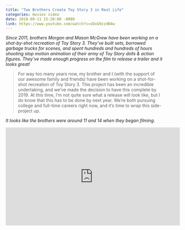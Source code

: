 ```yaml
---
title: "Two Brothers Create Toy Story 3 in Real Life"
categories: movies video
date: 2018-09-11 15:20:00 -0000
link: https://www.youtube.com/watch?v=zDxG9zzdB4w
---
```

*Since 2011, brothers Morgan and Mason McGrew have been working on a shot-by-shot recreation of Toy Story 3. They’ve built sets, borrowed garbage trucks for scenes, and spent hundreds and hundreds of hours shooting stop motion animation of their army of Toy Story dolls & action figures. They’ve made enough progress on the film to release a trailer and it looks great!*

> For way too many years now, my brother and I (with the support of our awesome family and friends) have been working on a shot-for-shot recreation of Toy Story 3. This project has been an incredible undertaking, and we’ve made the decision to have this complete by 2019. At this time, I’m not quite sure what a release will look like, but I do know that this has to be done by next year. We’re both pursuing college and full-time careers right now, and it’s time to wrap this side-project up.

*It looks like the brothers were around 11 and 14 when they began filming.*

<div><iframe width="560" height="315" src="https://www.youtube.com/embed/zDxG9zzdB4w?rel=0" frameborder="0" allow="autoplay; encrypted-media" allowfullscreen></iframe></div>
